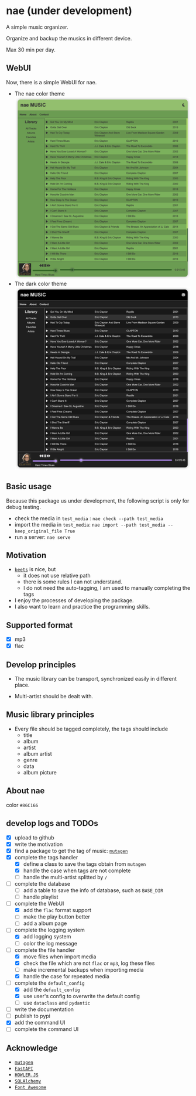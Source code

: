 # nae (under development)

A simple music organizer.

Organize and backup the musics in different device.

Max 30 min per day.

## WebUI

Now, there is a simple WebUI for nae.

- The nae color theme
  ![web_nae](./images/web_nae.png)
- The dark color theme
  ![web_dark](./images/web_dark.png)

## Basic usage

Because this package us under development, the following script is only for debug testing.

- check the media in `test_media` : `nae check --path test_media`
- import the media in `test_media`: `nae import --path test_media --keep_original_file True`
- run a server: `nae serve`

## Motivation

- [`beets`](https://beets.readthedocs.io/en/stable/) is nice, but
  - it does not use relative path
  - there is some rules I can not understand.
  - I do not need the auto-tagging, I am used to manually completing the tags
- I enjoy the processes of developing the package.
- I also want to learn and practice the programming skills.

## Supported format

- [x] mp3
- [x] flac

## Develop principles

- The music library can be transport, synchronized easily in different place.

- Multi-artist should be dealt with.

## Music library principles

- Every file should be tagged completely, the tags should include
  - title
  - album
  - artist
  - album artist
  - genre
  - data
  - album picture

## About nae

color `#86C166`

## develop logs and TODOs

- [x] upload to github
- [x] write the motivation
- [x] find a package to get the tag of music: [`mutagen`](https://mutagen.readthedocs.io/en/latest/index.html)
- [x] complete the tags handler
  - [x] define a class to save the tags obtain from `mutagen`
  - [x] handle the case when tags are not complete
  - [ ] handle the multi-artist splitted by `/`
- [ ] complete the database
  - [ ] add a table to save the info of database, such as `BASE_DIR`
  - [ ] handle playlist
- [ ] complete the WebUI
  - [x] add the `flac` format support
  - [ ] make the play button better
  - [ ] add a album page
- [ ] complete the logging system
  - [x] add logging system
  - [ ] color the log message
- [ ] complete the file handler
  - [x] move files when import media
  - [x] check the file which are not `flac` or `mp3`, log these files
  - [ ] make incremental backups when importing media
  - [x] handle the case for repeated media
- [ ] complete the `default_config`
  - [x] add the `default_config`
  - [x] use user's config to overwrite the default config
  - [ ] use `dataclass` and `pydantic`
- [ ] write the documentation
- [ ] publish to pypi
- [x] add the command UI
- [ ] complete the command UI

## Acknowledge

- [`mutagen`](https://mutagen.readthedocs.io/en/latest/index.html)
- [`FastAPI`](https://fastapi.tiangolo.com/)
- [`HOWLER.JS`](https://howlerjs.com/)
- [`SQLAlchemy`](https://www.sqlalchemy.org/)
- [`Font Awesome`](https://fontawesome.com/)